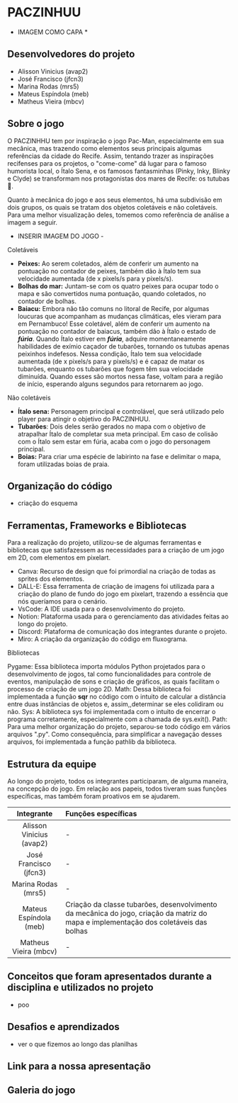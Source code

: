 # PACZINHUU
* IMAGEM COMO CAPA *

## Desenvolvedores do projeto
- Alisson Vinicius (avap2)
- José Francisco (jfcn3)
- Marina Rodas (mrs5)
- Mateus Espíndola (meb)
- Matheus Vieira (mbcv)

## Sobre o jogo
  
O PACZINHHU tem por inspiração o jogo Pac-Man, especialmente em sua mecânica, mas trazendo como elementos seus principais algumas referências da cidade do Recife. Assim, tentando trazer as inspirações recifenses para os projetos, o "come-come" dá lugar para o famoso humorista local, o Ítalo Sena, e os famosos fantasminhas (Pinky, Inky, Blinky e Clyde) se transformam nos protagonistas dos mares de Recife: os tutubas 🦈.

Quanto à mecânica do jogo e aos seus elementos, há uma subdivisão em dois grupos, os quais se tratam dos objetos coletáveis e não coletáveis. Para uma melhor visualização deles, tomemos como referência de análise a imagem a seguir.  

- INSERIR IMAGEM DO JOGO - 

Coletáveis
- **Peixes:** Ao serem coletados, além de conferir um aumento na pontuação no contador de peixes, também dão à Ítalo tem sua velocidade aumentada (de x pixels/s para y pixels/s).
- **Bolhas do mar:** Juntam-se com os quatro peixes para ocupar todo o mapa e são convertidos numa pontuação, quando coletados, no contador de bolhas.
- **Baiacu:** Embora não tão comuns no litoral de Recife, por algumas loucuras que acompanham as mudanças climáticas, eles vieram para em Pernambuco! Esse coletável, além de conferir um aumento na pontuação no contador de baiacus, também dão à Ítalo o estado de _**fúria**_. Quando Ítalo estiver em _**fúria**_, adquire momentaneamente habilidades de exímio caçador de tubarões, tornando os tutubas apenas peixinhos indefesos. Nessa condição, Ítalo tem sua velocidade aumentada (de x pixels/s para y pixels/s) e é capaz de matar os tubarões, enquanto os tubarões que fogem têm sua velocidade diminuída. Quando esses são mortos nessa fase, voltam para a região de início, esperando alguns segundos para retornarem ao jogo.

Não coletáveis
- **Ítalo sena:** Personagem principal e controlável, que será utilizado pelo player para atingir o objetivo do PACZINHUU.
- **Tubarões**: Dois deles serão gerados no mapa com o objetivo de atrapalhar Ítalo de completar sua meta principal. Em caso de colisão com o Ítalo sem estar em fúria, acaba com o jogo do personagem principal.
- **Boias:** Para criar uma espécie de labirinto na fase e delimitar o mapa, foram utilizadas boias de praia. 

## Organização do código 
- criação do esquema

## Ferramentas, Frameworks e Bibliotecas
Para a realização do projeto, utilizou-se de algumas ferramentas e bibliotecas que satisfazessem as necessidades para a criação de um jogo em 2D, com elementos em pixelart. 


- Canva: Recurso de design que foi primordial na criação de todas as sprites dos elementos.
- DALL-E: Essa ferramenta de criação de imagens foi utilizada para a criação do plano de fundo do jogo em pixelart, trazendo a essência que nós queríamos para o cenário. 
- VsCode: A IDE usada para o desenvolvimento do projeto.
- Notion: Plataforma usada para o gerenciamento das atividades feitas ao longo do projeto.
- Discord: Plataforma de comunicação dos integrantes durante o projeto.
- Miro: A criação da organização do código em fluxograma.  

Bibliotecas

Pygame: Essa biblioteca importa módulos Python projetados para o desenvolvimento de jogos, tal como funcionalidades para controle de eventos, manipulação de sons e criação de gráficos, as quais facilitam o processo de criação de um jogo 2D.
Math: Dessa biblioteca foi implementada a função **sqr** no código com o intuito de calcular a distância entre duas instâncias de objetos e, assim,,determinar se eles colidiram ou não. 
Sys: A biblioteca sys foi implementada com o intuito de encerrar o programa corretamente, especialmente com a chamada de sys.exit().
Path: Para uma melhor organização do projeto, separou-se todo código em vários arquivos ".py". Como consequência, para simplificar a navegação desses arquivos, foi implementada a função pathlib da biblioteca. 

## Estrutura da equipe
Ao longo do projeto, todos os integrantes participaram, de alguma maneira, na concepção do jogo. Em relação aos papeis, todos tiveram suas funções específicas, mas também foram proativos em se ajudarem.

| Integrante | Funções específicas |
| :---:        |     :---      | 
| Alisson Vinicius (avap2)   | -     | 
| José Francisco (jfcn3)   | -     |
| Marina Rodas (mrs5)   | -     |
| Mateus Espíndola (meb)   | Criação da classe tubarões, desenvolvimento da mecânica do jogo, criação da matriz do mapa e implementação dos coletáveis das bolhas  |
| Matheus Vieira (mbcv)   | -     |


## Conceitos que foram apresentados durante a disciplina e utilizados no projeto

- poo 

## Desafios e aprendizados
- ver o que fizemos ao longo das planilhas


## Link para a nossa apresentação

## Galeria do jogo








